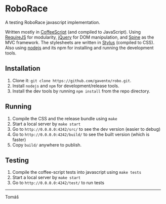 RoboRace
========

A testing RoboRace javascript implementation.

Written mostly in [CoffeeScript](http://coffeescript.org/) (and compiled to JavaScript).
Using [RequireJS](http://requirejs.org/) for modularity,
[jQuery](http://jquery.com/) for DOM manipulation,
and [Spine](http://spinejs.com/) as the MVC framework.
The stylesheets are written in [Stylus](http://learnboost.github.com/stylus/) (compiled to CSS).
Also using [nodejs](http://nodejs.org/) and its npm for installing and running the development tools.


Installation
------------

1. Clone it: `git clone https://github.com/gavento/robo.git`.
2. Install `nodejs` and `npm` for development/release tools.
3. Install the dev tools by running `npm install` from the repo directory.


Running
-------

1. Compile the CSS and the release bundle using `make`
2. Start a local server by `make start`
3. Go to `http://0.0.0.0:4242/src/` to see the dev version (easier to debug)
4. Go to `http://0.0.0.0:4242/build/` to see the built version (which is faster)
5. Copy `build/` anywhere to publish.


Testing
-------

1. Compile the coffee-script tests into javascript using `make tests`
2. Start a local server by `make start`
3. Go to `http://0.0.0.0:4242/test/` to run tests


---------

  Tomáš
